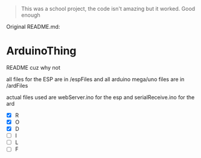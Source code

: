 > This was a school project, the code isn't amazing but it worked. Good enough

Original README.md:

# ArduinoThing

README cuz why not

all files for the ESP are in /espFiles and all arduino mega/uno files are in /ardFiles

actual files used are webServer.ino for the esp and serialReceive.ino for the ard

- [x] R
- [x] O
- [x] D
- [ ] I
- [ ] L
- [ ] F
